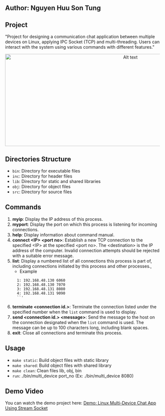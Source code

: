 ## Author: Nguyen Huu Son Tung

## Project
"Project for designing a communication chat application between multiple devices on Linux, applying IPC Socket (TCP) and multi-threading. Users can interact with the system using various commands with different features."

<p align="center">
  <img src="https://github.com/user-attachments/assets/fce01e13-3154-4181-a4a2-f40e86850d13" alt="Alt text" width="800" height="300">
</p>

## Directories Structure
- `bin`: Directory for executable files
- `inc`: Directory for header files
- `lib`: Directory for static and shared libraries
- `obj`: Directory for object files
- `src`: Directory for source files

## Commands
1. **myip**: Display the IP address of this process.
2. **myport**: Display the port on which this process is listening for incoming connections.
3. **help**: Display information about command manual.
4. **connect \<IP\> \<port no\>**: Establish a new TCP connection to the specified \<IP\> at the specified \<port no\>. The \<destination\> is the IP address of the computer. Invalid connection attempts should be rejected with a suitable error message.
5. **list**: Display a numbered list of all connections this process is part of, including connections initiated by this process and other processes., 
   - Example
   ```
     1: 192.168.48.130 6060
     2: 192.168.48.130 7070
     3: 192.168.48.131 8080
     4: 192.168.48.131 9090
     ``'
6. **terminate \<connection id.\>**: Terminate the connection listed under the specified number when the `list` command is used to display.
7. **send \<connection id.\> \<message\>**: Send the message to the host on the connection designated when the `list` command is used. The message can be up to 100 characters long, including blank spaces. 
8. **exit**: Close all connections and terminate this process.

## Usage
- `make static`: Build object files with static library
- `make shared`: Build object files with shared library
- `make clean`: Clean files lib, obj, bin
- `run`: ./bin/multi_device port_no (Ex: ./bin/multi_device 8080)

## Demo Video
You can watch the demo project here:
[Demo: Linux Multi-Device Chat App Using Stream Socket](https://youtu.be/4W_U2S8CqZ4)

